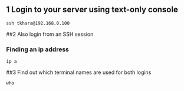 ## 1 Login to your server using text-only console

	ssh tkhara@192.168.0.100

##2 Also login from an SSH session

### Finding an ip address

	ip a


##3 Find out which terminal names are used for both logins

	who


